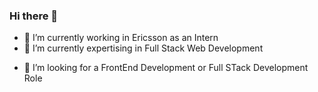 ### Hi there 👋

- 🔭 I’m currently working in Ericsson as an Intern
- 🌱 I’m currently expertising in Full Stack Web Development
<!-- - 👯 I’m looking to collaborate on ... -->
- 🤔 I’m looking for a FrontEnd Development or Full STack Development Role
<!-- - 💬 Ask me about ...
- 📫 How to reach me: 
- 😄 Pronouns: ...
- ⚡ Fun fact: ...
-->
